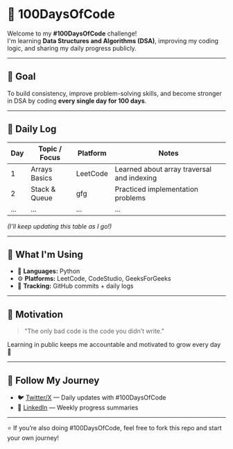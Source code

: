 # 💯 100DaysOfCode

Welcome to my **#100DaysOfCode** challenge!  
I'm learning **Data Structures and Algorithms (DSA)**, improving my coding logic, and sharing my daily progress publicly.  

---

## 🧭 Goal
To build consistency, improve problem-solving skills, and become stronger in DSA by coding **every single day for 100 days**.

---

## 📅 Daily Log

| Day | Topic / Focus | Platform | Notes |
|-----|----------------|-----------|--------|
| 1 | Arrays Basics | LeetCode | Learned about array traversal and indexing |
| 2 | Stack & Queue | gfg| Practiced implementation problems |
| ... | ... | ... | ... |

*(I’ll keep updating this table as I go!)*

---

## 🧠 What I'm Using
- 🧩 **Languages:**  Python 
- ⚙️ **Platforms:** LeetCode, CodeStudio, GeeksForGeeks
- 📝 **Tracking:** GitHub commits + daily logs

---

## 🌱 Motivation
> "The only bad code is the code you didn’t write."  

Learning in public keeps me accountable and motivated to grow every day 🚀

---

## 📢 Follow My Journey
- 🐦 [Twitter/X](https://x.com/GovindHede ) — Daily updates with #100DaysOfCode  
- 💼 [LinkedIn](https://www.linkedin.com/in/govindhede/) — Weekly progress summaries  

---

⭐ If you’re also doing #100DaysOfCode, feel free to fork this repo and start your own journey!

